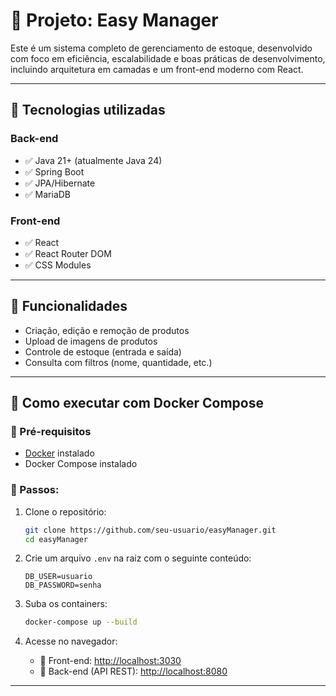 # 🧾 Projeto: Easy Manager

Este é um sistema completo de gerenciamento de estoque, desenvolvido com foco em eficiência, escalabilidade e boas práticas de desenvolvimento, incluindo arquitetura em camadas e um front-end moderno com React.

---

## 🚀 Tecnologias utilizadas

### Back-end
- ✅ Java 21+ (atualmente Java 24)
- ✅ Spring Boot
- ✅ JPA/Hibernate
- ✅ MariaDB

### Front-end
- ✅ React
- ✅ React Router DOM
- ✅ CSS Modules

---

## 🔧 Funcionalidades

- Criação, edição e remoção de produtos
- Upload de imagens de produtos
- Controle de estoque (entrada e saída)
- Consulta com filtros (nome, quantidade, etc.)

---


## 🚢 Como executar com Docker Compose

### 📁 Pré-requisitos
- [Docker](https://www.docker.com/products/docker-desktop) instalado
- Docker Compose instalado

### 📄 Passos:

1. Clone o repositório:

   ```bash
   git clone https://github.com/seu-usuario/easyManager.git
   cd easyManager
   ```

2. Crie um arquivo `.env` na raiz com o seguinte conteúdo:

   ```env
   DB_USER=usuario
   DB_PASSWORD=senha
   ```

3. Suba os containers:

   ```bash
   docker-compose up --build
   ```

4. Acesse no navegador:

   - 🔗 Front-end: [http://localhost:3030](http://localhost:3030)
   - 🔗 Back-end (API REST): [http://localhost:8080](http://localhost:8080)

---